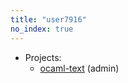 ```yaml
---
title: "user7916"
no_index: true
---
```


* Projects:
  * [ocaml-text](/projects/ocaml-text/) (admin)
